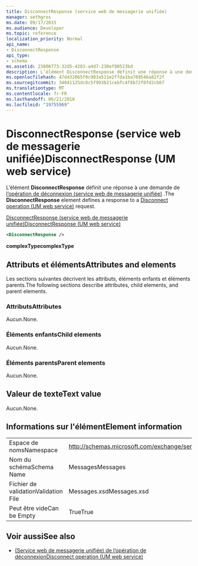 ```yaml
---
title: DisconnectResponse (service web de messagerie unifiée)
manager: sethgros
ms.date: 09/17/2015
ms.audience: Developer
ms.topic: reference
localization_priority: Normal
api_name:
- DisconnectResponse
api_type:
- schema
ms.assetid: 23806773-32d5-4283-a4d7-230ef80523bd
description: L’élément DisconnectResponse définit une réponse à une demande de (service web de messagerie unifiée) opération Disconnect.
ms.openlocfilehash: 47d432065f0c983a511e2ffda1ba789546a82f2f
ms.sourcegitcommit: 34041125dc8c5f993b21cebfc4f8b72f0fd2cb6f
ms.translationtype: MT
ms.contentlocale: fr-FR
ms.lasthandoff: 06/21/2018
ms.locfileid: "19755969"
---
```

# <a name="disconnectresponse-um-web-service"></a><span data-ttu-id="4a2fb-103">DisconnectResponse (service web de messagerie unifiée)</span><span class="sxs-lookup"><span data-stu-id="4a2fb-103">DisconnectResponse (UM web service)</span></span>

<span data-ttu-id="4a2fb-104">L’élément **DisconnectResponse** définit une réponse à une demande de [l’opération de déconnexion (service web de messagerie unifiée)](disconnect-operation-um-web-service.md) .</span><span class="sxs-lookup"><span data-stu-id="4a2fb-104">The **DisconnectResponse** element defines a response to a [Disconnect operation (UM web service)](disconnect-operation-um-web-service.md) request.</span></span> 
  
[<span data-ttu-id="4a2fb-105">DisconnectResponse (service web de messagerie unifiée)</span><span class="sxs-lookup"><span data-stu-id="4a2fb-105">DisconnectResponse (UM web service)</span></span>](disconnectresponse-um-web-service.md)
  
```xml
<DisconnectResponse />
```

 <span data-ttu-id="4a2fb-106">**complexType**</span><span class="sxs-lookup"><span data-stu-id="4a2fb-106">**complexType**</span></span>
## <a name="attributes-and-elements"></a><span data-ttu-id="4a2fb-107">Attributs et éléments</span><span class="sxs-lookup"><span data-stu-id="4a2fb-107">Attributes and elements</span></span>

<span data-ttu-id="4a2fb-108">Les sections suivantes décrivent les attributs, éléments enfants et éléments parents.</span><span class="sxs-lookup"><span data-stu-id="4a2fb-108">The following sections describe attributes, child elements, and parent elements.</span></span>
  
### <a name="attributes"></a><span data-ttu-id="4a2fb-109">Attributs</span><span class="sxs-lookup"><span data-stu-id="4a2fb-109">Attributes</span></span>

<span data-ttu-id="4a2fb-110">Aucun.</span><span class="sxs-lookup"><span data-stu-id="4a2fb-110">None.</span></span>
  
### <a name="child-elements"></a><span data-ttu-id="4a2fb-111">Éléments enfants</span><span class="sxs-lookup"><span data-stu-id="4a2fb-111">Child elements</span></span>

<span data-ttu-id="4a2fb-112">Aucun.</span><span class="sxs-lookup"><span data-stu-id="4a2fb-112">None.</span></span>
  
### <a name="parent-elements"></a><span data-ttu-id="4a2fb-113">Éléments parents</span><span class="sxs-lookup"><span data-stu-id="4a2fb-113">Parent elements</span></span>

<span data-ttu-id="4a2fb-114">Aucun.</span><span class="sxs-lookup"><span data-stu-id="4a2fb-114">None.</span></span>
  
## <a name="text-value"></a><span data-ttu-id="4a2fb-115">Valeur de texte</span><span class="sxs-lookup"><span data-stu-id="4a2fb-115">Text value</span></span>

<span data-ttu-id="4a2fb-116">Aucun.</span><span class="sxs-lookup"><span data-stu-id="4a2fb-116">None.</span></span>
  
## <a name="element-information"></a><span data-ttu-id="4a2fb-117">Informations sur l'élément</span><span class="sxs-lookup"><span data-stu-id="4a2fb-117">Element information</span></span>

|||
|:-----|:-----|
|<span data-ttu-id="4a2fb-118">Espace de noms</span><span class="sxs-lookup"><span data-stu-id="4a2fb-118">Namespace</span></span>  <br/> |http://schemas.microsoft.com/exchange/services/2006/messages  <br/> |
|<span data-ttu-id="4a2fb-119">Nom du schéma</span><span class="sxs-lookup"><span data-stu-id="4a2fb-119">Schema Name</span></span>  <br/> |<span data-ttu-id="4a2fb-120">Messages</span><span class="sxs-lookup"><span data-stu-id="4a2fb-120">Messages</span></span>  <br/> |
|<span data-ttu-id="4a2fb-121">Fichier de validation</span><span class="sxs-lookup"><span data-stu-id="4a2fb-121">Validation File</span></span>  <br/> |<span data-ttu-id="4a2fb-122">Messages.xsd</span><span class="sxs-lookup"><span data-stu-id="4a2fb-122">Messages.xsd</span></span>  <br/> |
|<span data-ttu-id="4a2fb-123">Peut être vide</span><span class="sxs-lookup"><span data-stu-id="4a2fb-123">Can be Empty</span></span>  <br/> |<span data-ttu-id="4a2fb-124">True</span><span class="sxs-lookup"><span data-stu-id="4a2fb-124">True</span></span>  <br/> |
   
## <a name="see-also"></a><span data-ttu-id="4a2fb-125">Voir aussi</span><span class="sxs-lookup"><span data-stu-id="4a2fb-125">See also</span></span>

- [<span data-ttu-id="4a2fb-126">(Service web de messagerie unifiée) de l’opération de déconnexion</span><span class="sxs-lookup"><span data-stu-id="4a2fb-126">Disconnect operation (UM web service)</span></span>](disconnect-operation-um-web-service.md)

